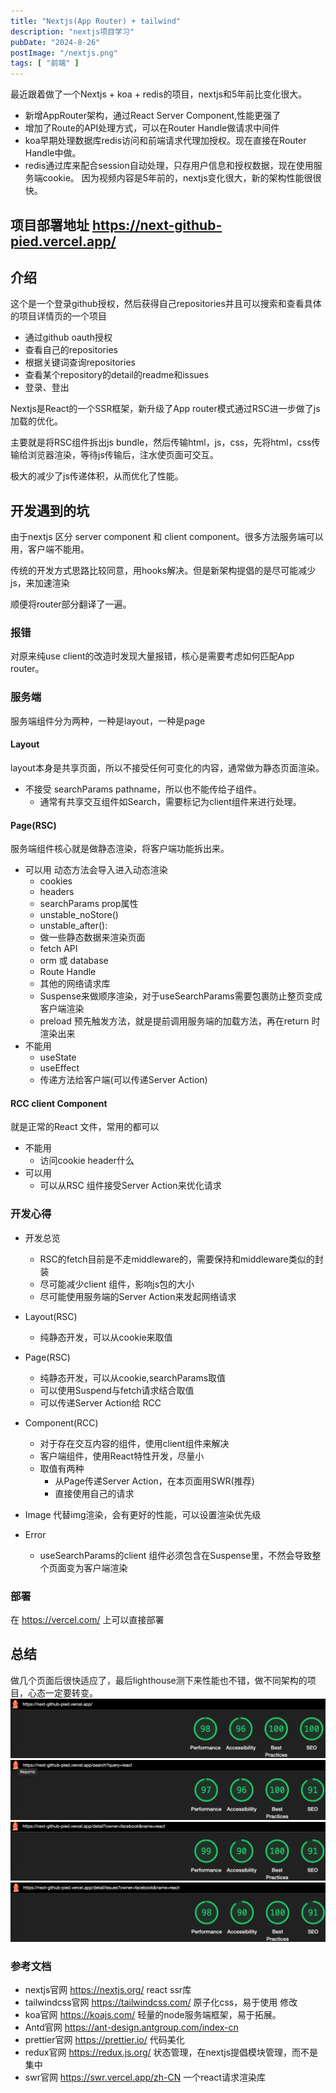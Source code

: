 ```yaml
---
title: "Nextjs(App Router) + tailwind"
description: "nextjs项目学习"
pubDate: "2024-8-26"
postImage: "/nextjs.png"
tags: [ "前端" ]
---
```


最近跟着做了一个Nextjs + koa + redis的项目，nextjs和5年前比变化很大。

- 新增AppRouter架构，通过React Server Component,性能更强了
- 增加了Route的API处理方式，可以在Router Handle做请求中间件
- koa早期处理数据库redis访问和前端请求代理加授权。现在直接在Router Handle中做。
- redis通过库来配合session自动处理，只存用户信息和授权数据，现在使用服务端cookie。
  因为视频内容是5年前的，nextjs变化很大，新的架构性能很很快。

## 项目部署地址 https://next-github-pied.vercel.app/  

## 介绍
这个是一个登录github授权，然后获得自己repositories并且可以搜索和查看具体的项目详情页的一个项目
- 通过github oauth授权
- 查看自己的repositories
- 根据关键词查询repositories
- 查看某个repository的detail的readme和issues
- 登录、登出

Nextjs是React的一个SSR框架，新升级了App router模式通过RSC进一步做了js加载的优化。

主要就是将RSC组件拆出js bundle，然后传输html，js，css，先将html，css传输给浏览器渲染，等待js传输后，注水使页面可交互。

极大的减少了js传递体积，从而优化了性能。


## 开发遇到的坑

由于nextjs 区分 server component 和 client component。很多方法服务端可以用，客户端不能用。

传统的开发方式思路比较同意，用hooks解决。但是新架构提倡的是尽可能减少js，来加速渲染

顺便将router部分翻译了一遍。

### 报错
对原来纯use client的改造时发现大量报错，核心是需要考虑如何匹配App router。

### 服务端

服务端组件分为两种，一种是layout，一种是page

#### Layout
layout本身是共享页面，所以不接受任何可变化的内容，通常做为静态页面渲染。
- 不接受 searchParams pathname，所以也不能传给子组件。
  - 通常有共享交互组件如Search，需要标记为client组件来进行处理。
#### Page(RSC)
服务端组件核心就是做静态渲染，将客户端功能拆出来。

- 可以用 动态方法会导入进入动态渲染
    - cookies
    - headers
    - searchParams prop属性
    - unstable_noStore()
    - unstable_after():
    - 做一些静态数据来渲染页面
    - fetch API
    - orm 或 database
    - Route Handle
    - 其他的网络请求库
    - Suspense来做顺序渲染，对于useSearchParams需要包裹防止整页变成客户端渲染
    - preload 预先触发方法，就是提前调用服务端的加载方法，再在return 时渲染出来
- 不能用
    - useState
    - useEffect
    - 传递方法给客户端(可以传递Server Action)

#### RCC client Component
就是正常的React 文件，常用的都可以
- 不能用
  - 访问cookie header什么
- 可以用
  - 可以从RSC 组件接受Server Action来优化请求

### 开发心得
- 开发总览
  - RSC的fetch目前是不走middleware的，需要保持和middleware类似的封装
  - 尽可能减少client 组件，影响js包的大小
  - 尽可能使用服务端的Server Action来发起网络请求

- Layout(RSC)
  - 纯静态开发，可以从cookie来取值
- Page(RSC)
  - 纯静态开发，可以从cookie,searchParams取值
  - 可以使用Suspend与fetch请求结合取值
  - 可以传递Server Action给 RCC
- Component(RCC)
  - 对于存在交互内容的组件，使用client组件来解决
  - 客户端组件，使用React特性开发，尽量小
  - 取值有两种
    - 从Page传递Server Action，在本页面用SWR(推荐)
    - 直接使用自己的请求

- Image 代替img渲染，会有更好的性能，可以设置渲染优先级
- Error
  - useSearchParams的client 组件必须包含在Suspense里，不然会导致整个页面变为客户端渲染

### 部署

在 https://vercel.com/ 上可以直接部署

## 总结
做几个页面后很快适应了，最后lighthouse测下来性能也不错，做不同架构的项目，心态一定要转变。
<img src="https://raw.githubusercontent.com/swliu920322/next-github/master/docs/img/index.png">
<img src="https://raw.githubusercontent.com/swliu920322/next-github/master/docs/img/query.png">
<img src="https://raw.githubusercontent.com/swliu920322/next-github/master/docs/img/detail.png">
<img src="https://raw.githubusercontent.com/swliu920322/next-github/master/docs/img/issue.png">

### 参考文档
- nextjs官网 https://nextjs.org/ react ssr库
- tailwindcss官网 https://tailwindcss.com/ 原子化css，易于使用 修改
- koa官网 https://koajs.com/ 轻量的node服务端框架，易于拓展。
- Antd官网 https://ant-design.antgroup.com/index-cn
- prettier官网 https://prettier.io/ 代码美化
- redux官网 https://redux.js.org/ 状态管理，在nextjs提倡模块管理，而不是集中
- swr官网 https://swr.vercel.app/zh-CN 一个react请求渲染库